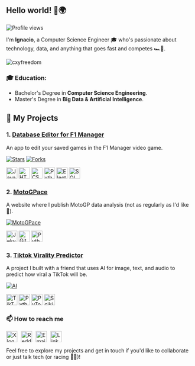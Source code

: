 ## Hello world! 👋🌍

![Profile views](https://komarev.com/ghpvc/?username=IUrreta&color=blue)

I'm **Ignacio**, a Computer Science Engineer 🎓 who's passionate about technology, data, and anything that goes fast and competes 🏎️🏁. 

<p><img src="https://github-readme-stats.vercel.app/api?username=IUrreta&theme=onedark&hide_border=false&include_all_commits=false&count_private=false" alt="cxyfreedom" /></p>

### 🎓 Education:
- Bachelor's Degree in **Computer Science Engineering**.
- Master's Degree in **Big Data & Artificial Intelligence**.


## 🚀 My Projects

### 1. [Database Editor for F1 Manager](https://github.com/IUrreta/DatabaseEditor)
An app to edit your saved games in the F1 Manager video game.

[![Stars](https://img.shields.io/github/stars/IUrreta/DatabaseEditor?style=social)](https://github.com/IUrreta/DatabaseEditor)
[![Forks](https://img.shields.io/github/forks/IUrreta/DatabaseEditor?style=social)](https://github.com/IUrreta/DatabaseEditor)

<p>
  <img src="https://img.shields.io/badge/JavaScript-F7DF1E?style=for-the-badge&logo=javascript&logoColor=black" alt="JavaScript logo" height="30"/>
  <img src="https://img.shields.io/badge/HTML-E34F26?style=for-the-badge&logo=html5&logoColor=white" alt="HTML logo" height="30"/>
  <img src="https://img.shields.io/badge/CSS-1572B6?style=for-the-badge&logo=css3&logoColor=white" alt="CSS logo" height="30"/>
  <img src="https://img.shields.io/badge/Python-3776AB?style=for-the-badge&logo=python&logoColor=white" alt="Python logo" height="30"/>
  <img src="https://img.shields.io/badge/Electron-47848F?style=for-the-badge&logo=electron&logoColor=white" alt="Electron logo" height="30"/>
  <img src="https://img.shields.io/badge/SQL-4479A1?style=for-the-badge&logo=sqlite&logoColor=white" alt="SQL logo" height="30"/>
</p>


### 2. [MotoGPace](https://iurreta.github.io/MotoGPace/)
A website where I publish MotoGP data analysis (not as regularly as I'd like🤪).

[![MotoGPace](https://img.shields.io/badge/MotoGPace-Data%20Analytics-blue)](https://iurreta.github.io/MotoGPace/)

<p>
  <img src="https://img.shields.io/badge/Jekyll-CC0000?style=for-the-badge&logo=jekyll&logoColor=white" alt="Jekyll logo" height="30"/>
  <img src="https://img.shields.io/badge/GitHub_Pages-222222?style=for-the-badge&logo=github&logoColor=white" alt="GitHub Pages logo" height="30"/>
  <img src="https://img.shields.io/badge/Python-3776AB?style=for-the-badge&logo=python&logoColor=white" alt="Python logo" height="30"/>
</p>

### 3. [Tiktok Virality Predictor](https://github.com/juanls1/TikTok-Virality-Predictor)
A project I built with a friend that uses AI for image, text, and audio to predict how viral a TikTok will be.

[![AI](https://img.shields.io/badge/AI-Driven%20by%20AI-brightgreen)](https://github.com/juanls1/TikTok-Virality-Predictor)

<p>
  <img src="https://img.shields.io/badge/TikTok-000000?style=for-the-badge&logo=tiktok&logoColor=white" alt="TikTok logo" height="30"/>
  <img src="https://img.shields.io/badge/Python-3776AB?style=for-the-badge&logo=python&logoColor=white" alt="Python logo" height="30"/>
  <img src="https://img.shields.io/badge/PyTorch-EE4C2C?style=for-the-badge&logo=pytorch&logoColor=white" alt="PyTorch logo" height="30"/>
  <img src="https://img.shields.io/badge/ScikitLearn-F7931E?style=for-the-badge&logo=scikitlearn&logoColor=white" alt="Scikit-learn logo" height="30"/>
</p>



### 📫 How to reach me


<p style="display: flex; gap: 10px;">
  <a href="https://x.com/ignaciourreta_" target="_blank" style="text-decoration: none;">
    <img src="https://img.shields.io/badge/X-000000?style=for-the-badge&logo=x&logoColor=white" alt="X logo" height="30"/>
  </a>
  <a href="https://www.reddit.com/user/ignaciourreta/" target="_blank" style="text-decoration: none;">
    <img src="https://img.shields.io/badge/Reddit-FF4500?style=for-the-badge&logo=reddit&logoColor=white" alt="Reddit logo" height="30"/>
  </a>
  <a href="mailto:ignacioutato@gmail.com" target="_blank" style="text-decoration: none;">
    <img src="https://img.shields.io/badge/Email-D14836?style=for-the-badge&logo=gmail&logoColor=white" alt="Email logo" height="30"/>
  </a>
  <a href="https://www.linkedin.com/in/ignacio-urretavizcaya-tato-2345a4259/" target="_blank" style="text-decoration: none;">
    <img src="https://img.shields.io/badge/LinkedIn-0077B5?style=for-the-badge&logo=linkedin&logoColor=white" alt="LinkedIn logo" height="30"/>
  </a>
</p>


Feel free to explore my projects and get in touch if you'd like to collaborate or just talk tech (or racing 🚗💨)!


